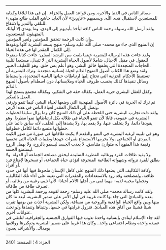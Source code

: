 ------------------------------------------------------------------------

مصائر الناس في الدنيا والآخرة. ومن قواعد العمل والجزاء.. إن في هذا
لبلاغا وكفاية للمستعدين لاستقبال هدى الله. ويسميهم «عابِدِينَ» لأن العابد
خاشع القلب طائع متهيىء للتلقي والتدبر والانتفاع.  
ولقد أرسل الله رسوله رحمة للناس كافة ليأخذ بأيديهم إلى الهدى، وما يهتدي
إلا أولئك المتهيئون المستعدون.  
وإن كانت الرحمة تتحقق للمؤمنين ولغير المؤمنين..  
إن المنهج الذي جاء مع محمد- صلى الله عليه وسلم- منهج يسعد البشرية كلها
ويقودها إلى الكمال المقدر لها في هذه الحياة.  
ولقد جاءت هذه الرسالة للبشرية حينما بلغت سن الرشد العقلي: جاءت كتابا
مفتوحا للعقول في مقبل الأجيال، شاملا لأصول الحياة البشرية التي لا تتبدل،
مستعدا لتلبية الحاجات المتجددة التي يعلمها خالق البشر، وهو أعلم بمن خلق،
وهو اللطيف الخبير.  
ولقد وضع هذا الكتاب أصول المنهج الدائم لحياة إنسانية متجددة. وترك
للبشرية أن تستنبط الأحكام الجزئية التي تحتاج إليها ارتباطات حياتها
النامية المتجددة، واستنباط وسائل تنفيذها كذلك بحسب ظروف الحياة
وملابساتها، دون اصطدام بأصول المنهج الدائم.  
وكفل للعقل البشري حرية العمل، بكفالة حقه في التفكير، وبكفالة مجتمع يسمح
لهذا العقل بالتفكير.  
ثم ترك له الحرية في دائرة الأصول المنهجية التي وضعها لحياة البشر، كيما
تنمو وترقى وتصل إلى الكمال المقدر لحياة الناس في هذه الأرض.  
ولقد دلت تجارب البشرية حتى اللحظة على أن ذلك المنهج كان وما يزال سابقا
لخطوات البشرية في عمومه، قابلا لأن تنمو الحياة في ظلاله بكل ارتباطاتها
نموا مطردا. وهو يقودها دائما، ولا يتخلف عنها، ولا يقعد بها، ولا يشدها
إلى الخلف، لأنه سابق دائما على خطواتها متسع دائما لكامل خطواتها.  
وهو في تلبيته لرغبة البشرية في النمو والتقدم لا يكبت طاقاتها في صورة من
صور الكبت الفردي أو الجماعي، ولا يحرمها الاستمتاع بثمرات جهدها وطيبات
الحياة التي تحققها.  
وقيمة هذا المنهج أنه متوازن متناسق. لا يعذب الجسد ليسمو بالروح، ولا يهمل
الروح ليستمتع الجسد.  
ولا يقيد طاقات الفرد ورغائبه الفطرية السليمة ليحقق مصلحة الجماعة أو
الدولة. ولا يطلق للفرد نزواته وشهواته الطاغية المنحرفة لتؤذي حياة
الجماعة، أو تسخرها لإمتاع فرد أو أفراد.  
وكافة التكاليف التي يضعها ذلك المنهج على كاهل الإنسان ملحوظ فيها أنها في
حدود طاقته، ولمصلحته وقد زود بالاستعدادات والمقدرات التي تعينه على أداء
تلك التكاليف، وتجعلها محببة لديه- مهما لقي من أجلها الآلام أحيانا- لأنها
تلبي رغيبة من رغائبه، أو تصرف طاقة من طاقاته.  
ولقد كانت رسالة محمد- صلى الله عليه وسلم- رحمة لقومه ورحمة للبشرية كلها
من بعده والمبادئ التي جاء بها كانت غريبة في أول الأمر على ضمير البشرية،
لبعد ما كان بينها وبين واقع الحياة الواقعية والروحية من مسافة. ولكن
البشرية أخذت من يومها تقرب شيئا فشيئا من آفاق هذه المبادئ. فتزول غرابتها
في حسها، وتتبناها وتنفذها ولو تحت عنوانات أخرى.  
لقد جاء الإسلام لينادي بإنسانية واحدة تذوب فيها الفوارق الجنسية
والجغرافية. لتلتقي في عقيدة واحدة ونظام اجتماعي واحد.. وكان هذا غريبا
على ضمير البشرية وتفكيرها وواقعها يومذاك. والأشراف يعدون

------------------------------------------------------------------------

الجزء: 4 ¦ الصفحة: 2401
